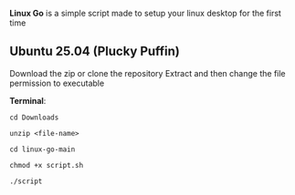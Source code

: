 **Linux Go** is a simple script made to setup your linux desktop for the first time 

## Ubuntu 25.04 (Plucky Puffin)

Download the zip or clone the repository 
Extract and then change the file permission to executable 

**Terminal**: 

`cd Downloads` 

`unzip <file-name>`

`cd linux-go-main`

`chmod +x script.sh` 

`./script`

